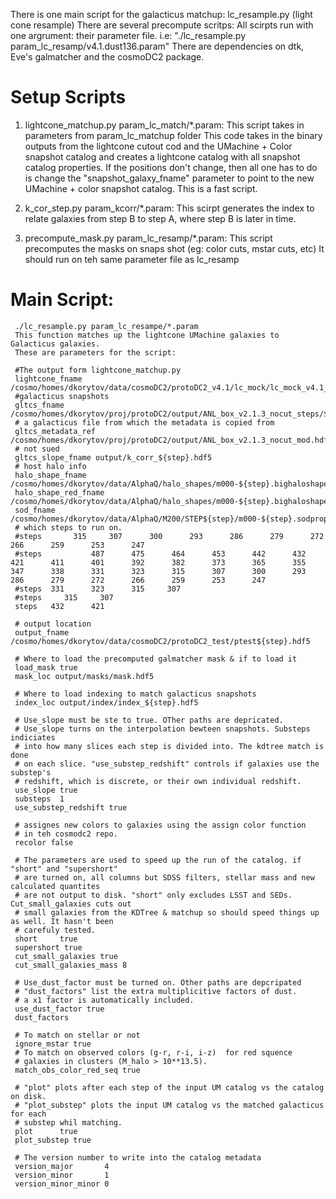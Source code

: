 There is one main script for the galacticus matchup: lc_resample.py (light cone resample)
There are several precompute scritps:
All scirpts run with one argrument: their parameter file. 
i.e: "./lc_resample.py param_lc_resamp/v4.1.dust136.param"
There are dependencies on dtk, Eve's galmatcher and the 
cosmoDC2 package.


Setup Scripts
============
      
1) lightcone_matchup.py param_lc_match/*.param:
  This script takes in parameters from param_lc_matchup folder
  This code takes in the binary outputs from the lightcone cutout cod and the
  UMachine + Color snapshot catalog and creates a lightcone catalog with all 
  snapshot catalog properties. If the positions don't change, then all one has
  to do is change the "snapshot_galaxy_fname" parameter to point to the new 
  UMachine + color snapshot catalog. This is a fast script. 

2) k_cor_step.py param_kcorr/*.param: 
   This scirpt generates the index to relate galaxies from step B to step A, where
    step B is later in time. 

3) precompute_mask.py param_lc_resamp/*.param:
   This script precomputes the masks on snaps shot (eg: color cuts, mstar cuts, etc)
   It should run on teh same parameter file as lc_resamp


Main Script:
============
     ./lc_resample.py param_lc_resampe/*.param
     This function matches up the lightcone UMachine galaxies to Galacticus galaxies. 
     These are parameters for the script:
     
     #The output form lightcone_matchup.py
     lightcone_fname /cosmo/homes/dkorytov/data/cosmoDC2/protoDC2_v4.1/lc_mock/lc_mock_v4.1_${step}.hdf5
     #galacticus snapshots
     gltcs_fname     /cosmo/homes/dkorytov/proj/protoDC2/output/ANL_box_v2.1.3_nocut_steps/${step}.hdf5
     # a galacticus file from which the metadata is copied from
     gltcs_metadata_ref  /cosmo/homes/dkorytov/proj/protoDC2/output/ANL_box_v2.1.3_nocut_mod.hdf5
     # not sued
     gltcs_slope_fname output/k_corr_${step}.hdf5
     # host halo info
     halo_shape_fname     /cosmo/homes/dkorytov/data/AlphaQ/halo_shapes/m000-${step}.bighaloshapes
     halo_shape_red_fname /cosmo/homes/dkorytov/data/AlphaQ/halo_shapes/m000-${step}.bighaloshapes_red
     sod_fname /cosmo/homes/dkorytov/data/AlphaQ/M200/STEP${step}/m000-${step}.sodproperties
     # which steps to run on. 
     #steps       315     307      300      293      286      279      272      266      259      253      247
     #steps           487      475      464      453      442      432      421      411      401      392      382      373      365      355      347      338      331      323      315      307      300      293      286      279      272      266      259      253      247
     #steps  331      323      315     307     
     #steps     315     307     
     steps   432      421

     # output location 
     output_fname  /cosmo/homes/dkorytov/data/cosmoDC2/protoDC2_test/ptest${step}.hdf5

     # Where to load the precomputed galmatcher mask & if to load it
     load_mask true
     mask_loc output/masks/mask.hdf5

     # Where to load indexing to match galacticus snapshots
     index_loc output/index/index_${step}.hdf5

     # Use_slope must be ste to true. OTher paths are depricated.
     # Use_slope turns on the interpolation bewteen snapshots. Substeps indiciates
     # into how many slices each step is divided into. The kdtree match is done 
     # on each slice. "use_substep_redshift" controls if galaxies use the substep's 
     # redshift, which is discrete, or their own individual redshift. 
     use_slope true
     substeps  1
     use_substep_redshift true

     # assignes new colors to galaxies using the assign color function
     # in teh cosmodc2 repo.
     recolor false

     # The parameters are used to speed up the run of the catalog. if "short" and "supershort"
     # are turned on, all columns but SDSS filters, stellar mass and new calculated quantites
     # are not output to disk. "short" only excludes LSST and SEDs. Cut_small_galaxies cuts out
     # small galaxies from the KDTree & matchup so should speed things up as well. It hasn't been
     # carefuly tested. 
     short     true
     supershort true
     cut_small_galaxies true
     cut_small_galaxies_mass 8 

     # Use_dust_factor must be turned on. Other paths are depcripated
     # "dust_factors" list the extra multiplicitive factors of dust.
     # a x1 factor is automatically included. 
     use_dust_factor true
     dust_factors 

     # To match on stellar or not
     ignore_mstar true
     # To match on observed colors (g-r, r-i, i-z)  for red squence 
     # galaxies in clusters (M_halo > 10**13.5). 
     match_obs_color_red_seq true
     
     # "plot" plots after each step of the input UM catalog vs the catalog on disk.
     # "plot_substep" plots the input UM catalog vs the matched galacticus for each
     # substep whil matching. 
     plot      true
     plot_substep true
     
     # The version number to write into the catalog metadata
     version_major       4
     version_minor       1
     version_minor_minor 0